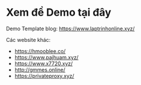# Xem đề Demo tại đây
Demo Template blog: https://www.laptrinhonline.xyz/

Các website khác:
- https://hmooblee.co/
- https://www.pajhuam.xyz/
- https://www.x7720.xyz/
- http://gmmes.online/
- https://privateproxy.xyz/
